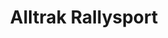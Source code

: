 ---
title: "Alltrak Rallysport"
address: "61, Mullantine Rd, Portadown, Craigavon, Co. Armagh BT62 4EJ"
tel: "028 3833 1919"
county: "Armagh"
category: "Go Karting"
type: "Content"
lat: "054.4076040000"
lng: "-006.4748610000"
---